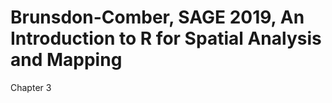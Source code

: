 Brunsdon-Comber, SAGE 2019, An Introduction to R for Spatial Analysis and Mapping
=================================================================================

Chapter 3

